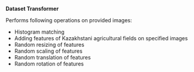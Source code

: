 **Dataset Transformer**

Performs following operations on provided images:
- Histogram matching
- Adding features of Kazakhstani agricultural fields on specified images
- Random resizing of features
- Random scaling of features
- Random translation of features
- Random rotation of features